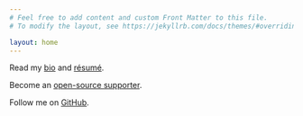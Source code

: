```yaml
---
# Feel free to add content and custom Front Matter to this file.
# To modify the layout, see https://jekyllrb.com/docs/themes/#overriding-theme-defaults

layout: home
---
```


Read my [bio](./about/) and [résumé](/assets/docs/resume.pdf).

Become an [open-source supporter](/support/).

Follow me on [GitHub](https://github.com/raugfer).

